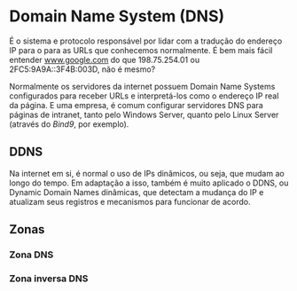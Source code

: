# Domain Name System (DNS)

É o sistema e protocolo responsável por lidar com a tradução do endereço IP para o para as URLs que conhecemos normalmente. É bem mais fácil entender www.google.com do que 198.75.254.01 ou 2FC5:9A9A::3F4B:003D, não é mesmo?

Normalmente os servidores da internet possuem Domain Name Systems configurados para receber URLs e interpretá-los como o endereço IP real da página. E uma empresa, é comum configurar servidores DNS para páginas de intranet, tanto pelo Windows Server, quanto pelo Linux Server (através do *Bind9*, por exemplo).

## DDNS

Na internet em si, é normal o uso de IPs dinâmicos, ou seja, que mudam ao longo do tempo. Em adaptação a isso, também é muito aplicado o DDNS, ou Dynamic Domain Names dinâmicas, que detectam a mudança do IP e atualizam seus registros e mecanismos para funcionar de acordo.


## Zonas
### Zona DNS
### Zona inversa DNS

##